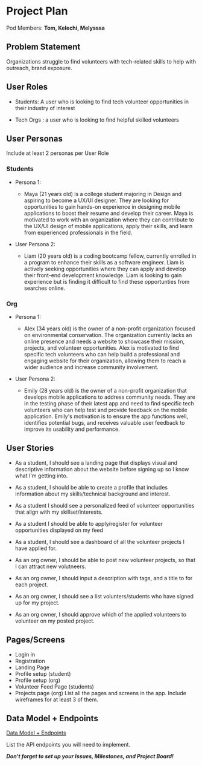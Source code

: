 # Project Plan

Pod Members: **Tom, Kelechi, Melysssa**

## Problem Statement

Organizations struggle to find volunteers with tech-related skills to help with outreach, brand exposure. 

## User Roles

- Students: A user who is looking to find tech volunteer opportunities in their industry of interest

- Tech Orgs : a user who is looking to find helpful skilled volunteers

## User Personas

Include at least 2 personas per User Role
### Students
- Persona 1:
    - Maya (21 years old) is a college student majoring in Design and aspiring to become a UX/UI designer. They are looking for opportunities to gain hands-on experience in designing mobile applications to boost their resume and develop their career. Maya is motivated to work with an organization where they can contribute to the UX/UI design of mobile applications, apply their skills, and learn from experienced professionals in the field.

- User Persona 2:
    - Liam (20 years old) is a coding bootcamp fellow, currently enrolled in a program to enhance their skills as a software engineer. Liam is actively seeking opportunities where they can apply and develop their front-end development knowledge. Liam is looking to gain experience but is finding it difficult to find these opportunties from searches online.
  

### Org 
- Persona 1:
    -   Alex (34 years old) is the owner of a non-profit organization focused on environmental conservation. The organization currently lacks an online presence and needs a website to showcase their mission, projects, and volunteer opportunities. Alex is motivated to find specific tech volunteers who can help build a professional and engaging website for their organization, allowing them to reach a wider audience and increase community involvement.

- User Persona 2:
    - Emily (28 years old) is the owner of a non-profit organization that develops mobile applications to address community needs. They are in the testing phase of their latest app and need to find specific tech volunteers who can help test and provide feedback on the mobile application. Emily's motivation is to ensure the app functions well, identifies potential bugs, and receives valuable user feedback to improve its usability and performance.
 

## User Stories
- As a student, I should see a landing page that displays visual and descriptive information about the website before signing up so I know what I'm getting into. 
- As a student, I should be able to create a profile that includes information about my skills/technical background and interest.
- As a student I should see a personalized feed of volunteer opportunities that align with my skillset/interests.
- As a student I should be able to apply/register for volunteer opportunities displayed on my feed
- As a student, I should see a dashboard of all the volunteer projects I have applied for.

- As an org owner, I should be able to post new volunteer projects, so that I can attract new volutneers.
- As an org owner, I should input a description with tags, and a title to for each project.
- As an org owner, I should see a list volunters/students who have signed up for my project.
- As an org owner, I should approve which of the applied volunteers to volunteer on my posted project.



## Pages/Screens
- Login in
- Registration
- Landing Page
- Profile setup (student)
- Profile setup (org)
- Volunteer Feed Page (students)
- Projects page (org)
List all the pages and screens in the app. Include wireframes for at least 3 of them.

## Data Model + Endpoints
[Data Model + Endpoints](https://docs.google.com/document/d/1LCH0YufzCk89B7lDG31BQJEKI0AJA0DW-cBulcN2Db4/edit?usp=sharing)

List the API endpoints you will need to implement.

***Don't forget to set up your Issues, Milestones, and Project Board!***
